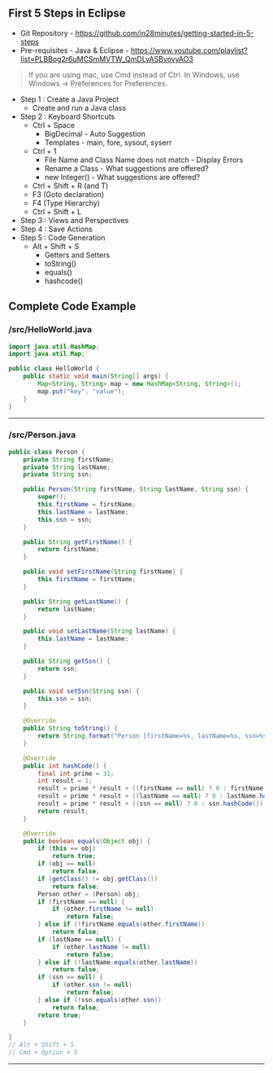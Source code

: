 ## First 5 Steps in Eclipse

- Git Repository - https://github.com/in28minutes/getting-started-in-5-steps
- Pre-requisites - Java & Eclipse - https://www.youtube.com/playlist?list=PLBBog2r6uMCSmMVTW_QmDLyASBvovyAO3

> If you are using mac, use Cmd instead of Ctrl. 
> In Windows, use Windows -> Preferences for Preferences.

- Step 1 : Create a Java Project 
  - Create and run a Java class
- Step 2 : Keyboard Shortcuts
  - Ctrl + Space
    - BigDecimal - Auto Suggestion
    - Templates - main, fore, sysout, syserr
  - Ctrl + 1
    - File Name and Class Name does not match - Display Errors
    - Rename a Class - What suggestions are offered?
    - new Integer() - What suggestions are offered?
  - Ctrl + Shift + R (and T)
  - F3 (Goto declaration)
  - F4 (Type Hierarchy)
  - Ctrl + Shift + L
- Step 3 : Views and Perspectives
- Step 4 : Save Actions
- Step 5 : Code Generation
    - Alt + Shift + S
      - Getters and Setters
      - toString()
      - equals()
      - hashcode()

## Complete Code Example


### /src/HelloWorld.java

```java
import java.util.HashMap;
import java.util.Map;

public class HelloWorld {
	public static void main(String[] args) {
		Map<String, String> map = new HashMap<String, String>();
		map.put("key", "value");
	}
}
```
---

### /src/Person.java

```java
public class Person {
	private String firstName;
	private String lastName;
	private String ssn;

	public Person(String firstName, String lastName, String ssn) {
		super();
		this.firstName = firstName;
		this.lastName = lastName;
		this.ssn = ssn;
	}

	public String getFirstName() {
		return firstName;
	}

	public void setFirstName(String firstName) {
		this.firstName = firstName;
	}

	public String getLastName() {
		return lastName;
	}

	public void setLastName(String lastName) {
		this.lastName = lastName;
	}

	public String getSsn() {
		return ssn;
	}

	public void setSsn(String ssn) {
		this.ssn = ssn;
	}

	@Override
	public String toString() {
		return String.format("Person [firstName=%s, lastName=%s, ssn=%s]", firstName, lastName, ssn);
	}

	@Override
	public int hashCode() {
		final int prime = 31;
		int result = 1;
		result = prime * result + ((firstName == null) ? 0 : firstName.hashCode());
		result = prime * result + ((lastName == null) ? 0 : lastName.hashCode());
		result = prime * result + ((ssn == null) ? 0 : ssn.hashCode());
		return result;
	}

	@Override
	public boolean equals(Object obj) {
		if (this == obj)
			return true;
		if (obj == null)
			return false;
		if (getClass() != obj.getClass())
			return false;
		Person other = (Person) obj;
		if (firstName == null) {
			if (other.firstName != null)
				return false;
		} else if (!firstName.equals(other.firstName))
			return false;
		if (lastName == null) {
			if (other.lastName != null)
				return false;
		} else if (!lastName.equals(other.lastName))
			return false;
		if (ssn == null) {
			if (other.ssn != null)
				return false;
		} else if (!ssn.equals(other.ssn))
			return false;
		return true;
	}

}
// Alt + Shift + S
// Cmd + Option + S
```
---
